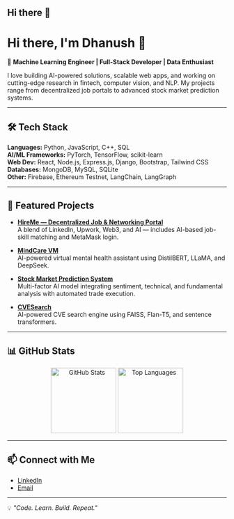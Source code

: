 ## Hi there 👋

# Hi there, I'm Dhanush 👋  

🚀 **Machine Learning Engineer | Full-Stack Developer | Data Enthusiast**  

I love building AI-powered solutions, scalable web apps, and working on cutting-edge research in fintech, computer vision, and NLP. My projects range from decentralized job portals to advanced stock market prediction systems.

---

## 🛠 Tech Stack

**Languages:** Python, JavaScript, C++, SQL  
**AI/ML Frameworks:** PyTorch, TensorFlow, scikit-learn  
**Web Dev:** React, Node.js, Express.js, Django, Bootstrap, Tailwind CSS  
**Databases:** MongoDB, MySQL, SQLite  
**Other:** Firebase, Ethereum Testnet, LangChain, LangGraph  

---

## 📌 Featured Projects

- **[HireMe — Decentralized Job & Networking Portal](https://github.com/yourusername/HireMe)**  
  A blend of LinkedIn, Upwork, Web3, and AI — includes AI-based job-skill matching and MetaMask login.  

- **[MindCare VM](https://github.com/yourusername/MindCareVM)**  
  AI-powered virtual mental health assistant using DistilBERT, LLaMA, and DeepSeek.  

- **[Stock Market Prediction System](https://github.com/yourusername/StockPrediction)**  
  Multi-factor AI model integrating sentiment, technical, and fundamental analysis with automated trade execution.  

- **[CVESearch](https://github.com/yourusername/CVESearch)**  
  AI-powered CVE search engine using FAISS, Flan-T5, and sentence transformers.  

---

## 📊 GitHub Stats

<p align="center">
  <img src="https://github-readme-stats.vercel.app/api?username=yourusername&show_icons=true&theme=tokyonight" alt="GitHub Stats" height="150"/>  
  <img src="https://github-readme-stats.vercel.app/api/top-langs/?username=yourusername&layout=compact&theme=tokyonight" alt="Top Languages" height="150"/>  
</p>

---

## 📫 Connect with Me

- [LinkedIn](https://www.linkedin.com/in/dhanush-vemulapalli)  
- [Email](mailto:your.email@example.com)  

---
💡 _"Code. Learn. Build. Repeat."_  

<!--
**dhanushvemulapalli/dhanushvemulapalli** is a ✨ _special_ ✨ repository because its `README.md` (this file) appears on your GitHub profile.

Here are some ideas to get you started:

- 🔭 I’m currently working on ...
- 🌱 I’m currently learning ...
- 👯 I’m looking to collaborate on ...
- 🤔 I’m looking for help with ...
- 💬 Ask me about ...
- 📫 How to reach me: ...
- 😄 Pronouns: ...
- ⚡ Fun fact: ...
-->
